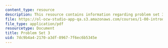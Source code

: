 ```yaml
---
content_type: resource
description: This resource contains information regarding problem set 3.
file: https://ol-ocw-studio-app-qa.s3.amazonaws.com/courses/1-00-introduction-to-computers-and-engineering-problem-solving-spring-2012/7dc9b4a42170a3df89677f6ec6b5345e_MIT1_00S12_PS_3.pdf
file_type: application/pdf
resourcetype: Document
title: Problem Set 3
uid: 7dc9b4a4-2170-a3df-8967-7f6ec6b5345e
---
```

